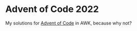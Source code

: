 # Advent of Code 2022

My solutions for [Advent of Code](https://adventofcode.com) in AWK, because why not?
